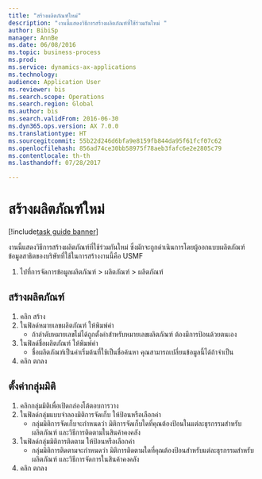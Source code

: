 ```yaml
--- 
title: "สร้างผลิตภัณฑ์ใหม่"
description: "งานนี้แสดงวิธีการสร้างผลิตภัณฑ์ที่ใช้ร่วมกันใหม่ "
author: BibiSp
manager: AnnBe
ms.date: 06/08/2016
ms.topic: business-process
ms.prod: 
ms.service: dynamics-ax-applications
ms.technology: 
audience: Application User
ms.reviewer: bis
ms.search.scope: Operations
ms.search.region: Global
ms.author: bis
ms.search.validFrom: 2016-06-30
ms.dyn365.ops.version: AX 7.0.0
ms.translationtype: HT
ms.sourcegitcommit: 55b22d246d6bfa9e8159fb844da95f61fcf07c62
ms.openlocfilehash: 856ad74ce30bb58975f78aeb3fafc6e2e2805c79
ms.contentlocale: th-th
ms.lasthandoff: 07/28/2017

---
```

# <a name="create-a-new-product"></a>สร้างผลิตภัณฑ์ใหม่

[!include[task guide banner](../../includes/task-guide-banner.md)]

งานนี้แสดงวิธีการสร้างผลิตภัณฑ์ที่ใช้ร่วมกันใหม่  ซึ่งมักจะถูกดำเนินการโดยผู้ออกแบบผลิตภัณฑ์  ข้อมูลสาธิตของบริษัทที่ใช้ในการสร้างงานนี้คือ USMF

1. ไปที่การจัดการข้อมูลผลิตภัณฑ์ > ผลิตภัณฑ์ > ผลิตภัณฑ์

## <a name="create-a-product"></a>สร้างผลิตภัณฑ์
1. คลิก สร้าง
2. ในฟิลด์หมายเลขผลิตภัณฑ์ ให้พิมพ์ค่า
    * ถ้าลำดับหมายเลขไม่ได้ถูกตั้งค่าสำหรับหมายเลขผลิตภัณฑ์ ต้องมีการป้อนด้วยตนเอง  
3. ในฟิลด์ชื่อผลิตภัณฑ์ ให้พิมพ์ค่า
    * ชื่อผลิตภัณฑ์เป็นค่าเริ่มต้นที่ใช้เป็นชื่อค้นหา  คุณสามารถเปลี่ยนข้อมูลนี้ได้ถ้าจำเป็น  
4. คลิก ตกลง

## <a name="set-up-dimension-groups"></a>ตั้งค่ากลุ่มมิติ
1. คลิกกลุ่มมิติเพื่อเปิดกล่องโต้ตอบการวาง
2. ในฟิลด์กลุ่มแบบจำลองมิติการจัดเก็บ ให้ป้อนหรือเลือกค่า
    * กลุ่มมิติการจัดเก็บจะกำหนดว่า มิติการจัดเก็บใดที่คุณต้องป้อนในแต่ละธุรกรรมสำหรับผลิตภัณฑ์ และวิธีการติดตามในสินค้าคงคลัง  
3. ในฟิลด์กลุ่มมิติการติดตาม ให้ป้อนหรือเลือกค่า
    * กลุ่มมิติการติดตามจะกำหนดว่า มิติการติดตามใดที่คุณต้องป้อนสำหรับแต่ละธุรกรรมสำหรับผลิตภัณฑ์ และวิธีการจัดการในสินค้าคงคลัง  
4. คลิก ตกลง


